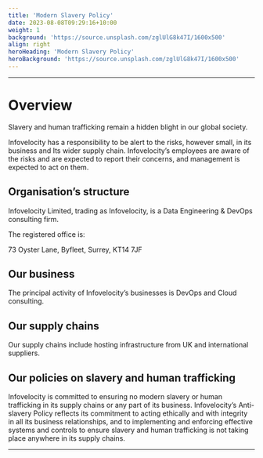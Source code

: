 ```yaml
---
title: 'Modern Slavery Policy'
date: 2023-08-08T09:29:16+10:00
weight: 1
background: 'https://source.unsplash.com/zglUlG8k47I/1600x500'
align: right
heroHeading: 'Modern Slavery Policy'
heroBackground: 'https://source.unsplash.com/zglUlG8k47I/1600x500'
---
```

***
# Overview

Slavery and human trafficking remain a hidden blight in our global society.

Infovelocity has a responsibility to be alert to the risks, however small, in its business and Its wider supply chain. Infovelocity’s employees are aware of the risks and are expected to report their concerns, and management is expected to act on them.

## Organisation’s structure

Infovelocity Limited, trading as Infovelocity, is a Data Engineering & DevOps consulting firm.

The registered office is:

73 Oyster Lane,
Byfleet,
Surrey,
KT14 7JF

## Our business

The principal activity of Infovelocity’s businesses is DevOps and Cloud consulting.

## Our supply chains

Our supply chains include hosting infrastructure from UK and international suppliers.

## Our policies on slavery and human trafficking

Infovelocity is committed to ensuring no modern slavery or human trafficking in its supply chains or any part of its business. Infovelocity’s Anti-slavery Policy reflects its commitment to acting ethically and with integrity in all its business relationships, and to implementing and enforcing effective systems and controls to ensure slavery and human trafficking is not taking place anywhere in its supply chains.

***